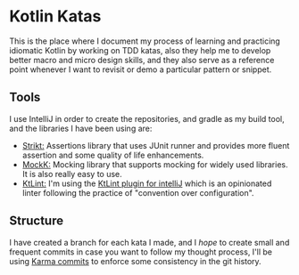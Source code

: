 # Kotlin Katas

This is the place where I document my process of learning and practicing idiomatic Kotlin by working on TDD katas, also
they help me to develop better macro and micro design skills, and they also serve as a reference point whenever I want
to revisit or demo a particular pattern or snippet.

## Tools

I use IntelliJ in order to create the repositories, and gradle as my build tool, and the libraries I have been using
are:

- [Strikt:](https://strikt.io/) Assertions library that uses JUnit runner and provides more fluent assertion and some
  quality of life enhancements.
- [MockK:](https://mockk.io/) Mocking library that supports mocking for widely used libraries. It is also really easy to
  use.
- [KtLint:](https://pinterest.github.io/ktlint/) I'm using
  the [KtLint plugin for intelliJ](https://plugins.jetbrains.com/plugin/15057-ktlint-unofficial-/) which is an
  opinionated linter following the practice of "convention over configuration".

## Structure

I have created a branch for each kata I made, and I _hope_ to create small and frequent commits in case you want to
follow my thought process, I'll be using [Karma commits](https://karma-runner.github.io/6.4/dev/git-commit-msg.html) to
enforce some consistency in the git history.